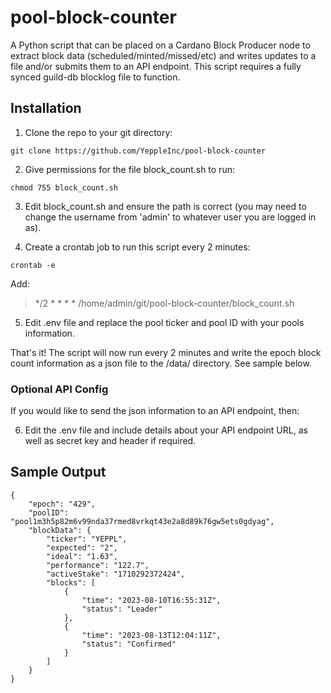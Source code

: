 # pool-block-counter
A Python script that can be placed on a Cardano Block Producer node to extract block data (scheduled/minted/missed/etc) and writes updates to a file  and/or submits them to an API endpoint. This script requires a fully synced guild-db blocklog file to function.  

## Installation
1) Clone the repo to your git directory:
```console
git clone https://github.com/YeppleInc/pool-block-counter
```
2) Give permissions for the file block_count.sh to run:
```console
chmod 755 block_count.sh
```
3) Edit block_count.sh and ensure the path is correct (you may need to change the username from 'admin' to whatever user you are logged in as).

4) Create a crontab job to run this script every 2 minutes:
```console
crontab -e
```
Add:<br>
>*/2 * * * * /home/admin/git/pool-block-counter/block_count.sh 

5) Edit .env file and replace the pool ticker and pool ID with your pools information.

That's it! The script will now run every 2 minutes and write the epoch block count information as a json file to the /data/ directory. See sample below.

### Optional API Config 
If you would like to send the json information to an API endpoint, then:<br>

6) Edit the .env file and include details about your API endpoint URL, as well as secret key and header if required.
   
## Sample Output
```
{
    "epoch": "429",
    "poolID": "pool1m3h5p82m6v99nda37rmed8vrkqt43e2a8d89k76gw5ets0gdyag",
    "blockData": {
        "ticker": "YEPPL",
        "expected": "2",
        "ideal": "1.63",
        "performance": "122.7",
        "activeStake": "1710292372424",
        "blocks": [
            {
                "time": "2023-08-10T16:55:31Z",
                "status": "Leader"
            },
            {
                "time": "2023-08-13T12:04:11Z",
                "status": "Confirmed"
            }
        ]
    }
}
```
